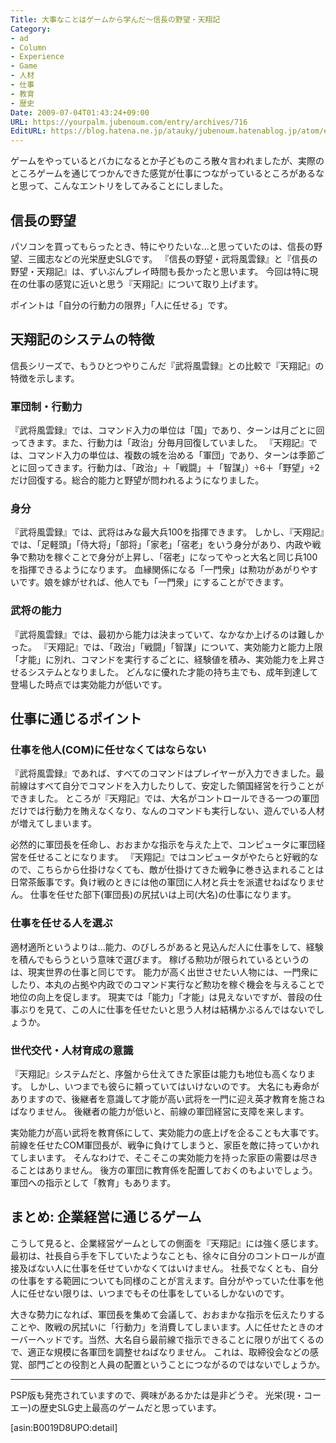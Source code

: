 ```yaml
---
Title: 大事なことはゲームから学んだ～信長の野望・天翔記
Category:
- ad
- Column
- Experience
- Game
- 人材
- 仕事
- 教育
- 歴史
Date: 2009-07-04T01:43:24+09:00
URL: https://yourpalm.jubenoum.com/entry/archives/716
EditURL: https://blog.hatena.ne.jp/atauky/jubenoum.hatenablog.jp/atom/entry/6653458415120885297
---
```


ゲームをやっているとバカになるとか子どものころ散々言われましたが、実際のところゲームを通じてつかんできた感覚が仕事につながっているところがあるなと思って、こんなエントリをしてみることにしました。

<h2>信長の野望</h2>
パソコンを買ってもらったとき、特にやりたいな...と思っていたのは、信長の野望、三國志などの光栄歴史SLGです。
『信長の野望・武将風雲録』と『信長の野望・天翔記』は、ずいぶんプレイ時間も長かったと思います。
今回は特に現在の仕事の感覚に近いと思う『天翔記』について取り上げます。

ポイントは「自分の行動力の限界」「人に任せる」です。

<!--more-->


<h2>天翔記のシステムの特徴</h2>
信長シリーズで、もうひとつやりこんだ『武将風雲録』との比較で『天翔記』の特徴を示します。

<h3>軍団制・行動力</h3>
『武将風雲録』では、コマンド入力の単位は「国」であり、ターンは月ごとに回ってきます。また、行動力は「政治」分毎月回復していました。
『天翔記』では、コマンド入力の単位は、複数の城を治める「軍団」であり、ターンは季節ごとに回ってきます。行動力は、「政治」＋「戦闘」＋「智謀」）÷6＋「野望」÷2 だけ回復する。総合的能力と野望が問われるようになりました。

<h3>身分</h3>
『武将風雲録』では、武将はみな最大兵100を指揮できます。
しかし、『天翔記』では、「足軽頭」「侍大将」「部将」「家老」「宿老」をいう身分があり、内政や戦争で勲功を稼ぐことで身分が上昇し、「宿老」になってやっと大名と同じ兵100を指揮できるようになります。
血縁関係になる「一門衆」は勲功があがりやすいです。娘を嫁がせれば、他人でも「一門衆」にすることができます。

<h3>武将の能力</h3>
『武将風雲録』では、最初から能力は決まっていて、なかなか上げるのは難しかった。
『天翔記』では、「政治」「戦闘」「智謀」について、実効能力と能力上限「才能」に別れ、コマンドを実行するごとに、経験値を積み、実効能力を上昇させるシステムとなりました。
どんなに優れた才能の持ち主でも、成年到達して登場した時点では実効能力が低いです。

<h2>仕事に通じるポイント</h2>

<h3>仕事を他人(COM)に任せなくてはならない</h3>
『武将風雲録』であれば、すべてのコマンドはプレイヤーが入力できました。最前線はすべて自分でコマンドを入力したりして、安定した領国経営を行うことができました。
ところが『天翔記』では、大名がコントロールできる一つの軍団だけでは行動力を賄えなくなり、なんのコマンドも実行しない、遊んでいる人材が増えてしまいます。

必然的に軍団長を任命し、おおまかな指示を与えた上で、コンピュータに軍団経営を任せることになります。
『天翔記』ではコンピュータがやたらと好戦的なので、こちらから仕掛けなくても、敵が仕掛けてきた戦争に巻き込まれることは日常茶飯事です。負け戦のときには他の軍団に人材と兵士を派遣せねばなりません。
仕事を任せた部下(軍団長)の尻拭いは上司(大名)の仕事になります。

<h3>仕事を任せる人を選ぶ</h3>
適材適所というよりは...能力、のびしろがあると見込んだ人に仕事をして、経験を積んでもらうという意味で選びます。
稼げる勲功が限られているというのは、現実世界の仕事と同じです。
能力が高く出世させたい人物には、一門衆にしたり、本丸の占拠や内政でのコマンド実行など勲功を稼ぐ機会を与えることで地位の向上を促します。
現実では「能力」「才能」は見えないですが、普段の仕事ぶりを見て、この人に仕事を任せたいと思う人材は結構かぶるんではないでしょうか。

<h3>世代交代・人材育成の意識</h3>
『天翔記』システムだと、序盤から仕えてきた家臣は能力も地位も高くなります。
しかし、いつまでも彼らに頼っていてはいけないのです。
大名にも寿命がありますので、後継者を意識して才能が高い武将を一門に迎え英才教育を施さねばなりません。
後継者の能力が低いと、前線の軍団経営に支障を来します。

実効能力が高い武将を教育係にして、実効能力の底上げを企ることも大事です。
前線を任せたCOM軍団長が、戦争に負けてしまうと、家臣を敵に持っていかれてしまいます。
そんなわけで、そこそこの実効能力を持った家臣の需要は尽きることはありません。
後方の軍団に教育係を配置しておくのもよいでしょう。軍団への指示として「教育」もあります。

<h2>まとめ: 企業経営に通じるゲーム</h2>
こうして見ると、企業経営ゲームとしての側面を『天翔記』には強く感じます。
最初は、社長自ら手を下していたようなことも、徐々に自分のコントロールが直接及ばない人に仕事を任せていかなくてはいけません。
社長でなくとも、自分の仕事をする範囲についても同様のことが言えます。自分がやっていた仕事を他人に任せない限りは、いつまでもその仕事をしているしかないのです。

大きな勢力になれば、軍団長を集めて会議して、おおまかな指示を伝えたりすることや、敗戦の尻拭いに「行動力」を消費してしまいます。人に任せたときのオーバーヘッドです。当然、大名自ら最前線で指示できることに限りが出てくるので、適正な規模に各軍団を調整せねばなりません。
これは、取締役会などの感覚、部門ごとの役割と人員の配置ということにつながるのではないでしょうか。

<hr />

PSP版も発売されていますので、興味があるかたは是非どうぞ。
光栄(現・コーエー)の歴史SLG史上最高のゲームだと思っています。


[asin:B0019D8UPO:detail]

